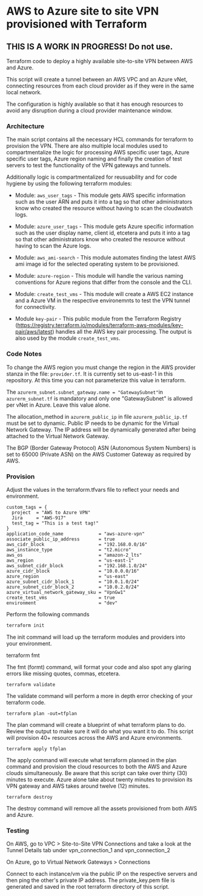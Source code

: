 # AWS to Azure site to site VPN provisioned with Terraform

## THIS IS A WORK IN PROGRESS! Do not use.

Terraform code to deploy a highly available site-to-site VPN between AWS and Azure.

This script will create a tunnel between an AWS VPC and an Azure vNet, connecting resources from each cloud provider as if they were in the same local network.

The configuration is highly available so that it has enough resources to avoid any disruption during a  cloud provider maintenance window.

### Architecture

The main script contains all the necessary HCL commands for terraform to provision the VPN. There are also multiple local modules used to compartmentalize the logic for processing AWS specific user tags, Azure specific user tags, Azure region naming and finally the creation of test servers to test the functionality of the VPN gateways and tunnels.

Additionally logic is compartmentalized for reusuability and for code hygiene by using the following terraform modules:

- Module: `aws_user_tags` - This module gets AWS specific information such as the user ARN and puts it into a tag so that other administrators know who created the resource without having to scan the cloudwatch logs.

- Module: `azure_user_tags` - This module gets Azure specific information such as the user display name, client id, etcetera and puts it into a tag so that other administrators know who created the resource without having to scan the Azure logs.

- Module: `aws_ami-search` - This module automates finding the latest AWS ami image id for the selected operating system to be provisioned.

- Module: `azure-region` - This module will handle the various naming conventions for Azure regions that differ from the console and the CLI.

- Module: `create_test_vms` - This module will create a AWS EC2 instance and a Azure VM in the respective environemnts to test the VPN tunnel for connectivity.

- Module `key-pair` - This public module from the Terraform Registry (https://registry.terraform.io/modules/terraform-aws-modules/key-pair/aws/latest) handles all the AWS key pair processing. The output is also used by the module `create_test_vms`.

### Code Notes

To change the AWS region you must change the region in the AWS provider stanza in the file: `provider.tf`. It is currently set to us-east-1 in this repository. At this time you can not parameterize this value in terraform.

The `azurerm_subnet.subnet_gateway.name = "GatewaySubnet"`in `azurerm_subnet.tf`  is mandatory and only one "GatewaySubnet" is allowed per vNet in Azure. Leave this value alone.

The allocation_method in `azurerm_public_ip` in file `azurerm_public_ip.tf` must be set to dynamic. Public IP needs to be dynamic for the Virtual Network Gateway. The IP address will be dynamically generated after being attached to the Virtual Network Gateway.

The BGP (Border Gateway Protocol) ASN  (Autonomous System Numbers) is set to 65000 (Private ASN) on the AWS Customer Gateway as required by AWS.

### Provision

Adjust the values in the terraform.tfvars file to reflect your needs and environment.

```
custom_tags = {
  project  = "AWS to Azure VPN"
  Jira     = "AWS-917"
  test_tag = "This is a test tag!"
}
application_code_name             = "aws-azure-vpn"
associate_public_ip_address       = true
aws_cidr_block                    = "192.168.0.0/16"
aws_instance_type                 = "t2.micro"
aws_os                            = "amazon-2_lts"
aws_region                        = "us-east-1"
aws_subnet_cidr_block             = "192.168.1.0/24"
azure_cidr_block                  = "10.0.0.0/16"
azure_region                      = "us-east"
azure_subnet_cidr_block_1         = "10.0.1.0/24"
azure_subnet_cidr_block_2         = "10.0.2.0/24"
azure_virtual_network_gateway_sku = "VpnGw1"
create_test_vms                   = true
environment                       = "dev"
```

Perform the following commands

```bash
terraform init
```

The init command will load up the terraform modules and providers into your environment.

terraform fmt

The fmt (formt) command, will format your code and also spot any glaring errors like missing quotes, commas, etcetera.

```
terraform validate
```

The validate command will perform a more in depth error checking of your terraform code.

```
terraform plan -out=tfplan
```

The plan command will create a blueprint of what terraform plans to do. Review the output to make sure it will do what you want it to do. This script will provision 40+ resources across the AWS and Azure environments.

```
terraform apply tfplan
```

The apply command will execute what terraform planned in the plan command and provision the cloud resources to both the AWS and Azure clouds simultaneously. Be aware that this script can take over thirty (30) minutes to execute. Azure alone take about twenty minutes to provision its VPN gateway and AWS takes around twelve (12) minutes.

```
terraform destroy
```

The destroy command will remove all the assets provisioned from both AWS and Azure.

### Testing

On AWS, go to VPC > Site-to-Site VPN Connections and take a look at the Tunnel Details tab under vpn_connection_1 and vpn_connection_2

On Azure, go to Virtual Network Gateways > Connections

Connect to each instance/vm via the public IP on the respective servers and then ping the other's private IP address. The private_key.pem file is generated and saved in the root terraform directory of this script.
